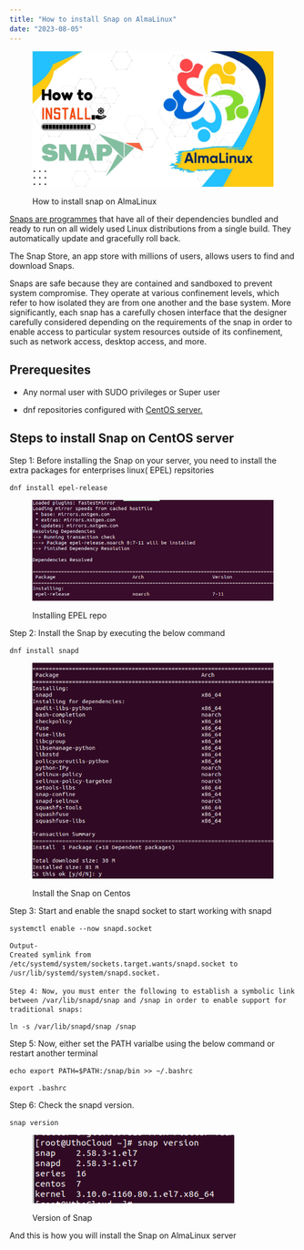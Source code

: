 ```yaml
---
title: "How to install Snap on AlmaLinux"
date: "2023-08-05"
---
```


<figure>

![How to install snap on AlmaLinux](images/How-to-install-snap-on-AlmaLinux.jpg)

<figcaption>

How to install snap on AlmaLinux

</figcaption>

</figure>

[Snaps are programmes](https://en.wikipedia.org/wiki/Snap_(software)) that have all of their dependencies bundled and ready to run on all widely used Linux distributions from a single build. They automatically update and gracefully roll back.

The Snap Store, an app store with millions of users, allows users to find and download Snaps.

Snaps are safe because they are contained and sandboxed to prevent system compromise. They operate at various confinement levels, which refer to how isolated they are from one another and the base system. More significantly, each snap has a carefully chosen interface that the designer carefully considered depending on the requirements of the snap in order to enable access to particular system resources outside of its confinement, such as network access, desktop access, and more.

## Prerequesites

- Any normal user with SUDO privileges or Super user

- dnf repositories configured with [CentOS server.](https://utho.com/docs/tutorial/microhost-product-details/)

## Steps to install Snap on CentOS server

Step 1: Before installing the Snap on your server, you need to install the extra packages for enterprises linux( EPEL) repsitories

```
dnf install epel-release
```
<figure>

![Installing EPEL repo ](images/image-1176-edited-1.png)

<figcaption>

Installing EPEL repo

</figcaption>

</figure>

Step 2: Install the Snap by executing the below command

```
dnf install snapd
```
<figure>

![Install the Snap on Centos](images/image-1177.png)

<figcaption>

Install the Snap on Centos

</figcaption>

</figure>

Step 3: Start and enable the snapd socket to start working with snapd

```
systemctl enable --now snapd.socket
```
```
Output-
Created symlink from /etc/systemd/system/sockets.target.wants/snapd.socket to /usr/lib/systemd/system/snapd.socket.

Step 4: Now, you must enter the following to establish a symbolic link between /var/lib/snapd/snap and /snap in order to enable support for traditional snaps:
```

```
ln -s /var/lib/snapd/snap /snap
```
Step 5: Now, either set the PATH varialbe using the below command or restart another terminal

```
echo export PATH=$PATH:/snap/bin >> ~/.bashrc
```
```
export .bashrc
```
Step 6: Check the snapd version.

```
snap version
```

<figure>

![](images/image-1178.png)

<figcaption>

Version of Snap

</figcaption>

</figure>

And this is how you will install the Snap on AlmaLinux server
